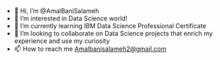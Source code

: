 - 👋 Hi, I’m @AmalBaniSalameh
- 👀 I’m interested in Data Science world!
- 🌱 I’m currently learning IBM Data Science Professional Certificate
- 💞️ I’m looking to collaborate on Data Science projects that enrich my experience and use my curiosity
- 📫 How to reach me Amalbanisalameh2@gmail.com

<!---
AmalBaniSalameh/AmalBaniSalameh is a ✨ special ✨ repository because its `README.md` (this file) appears on your GitHub profile.
You can click the Preview link to take a look at your changes.
--->
